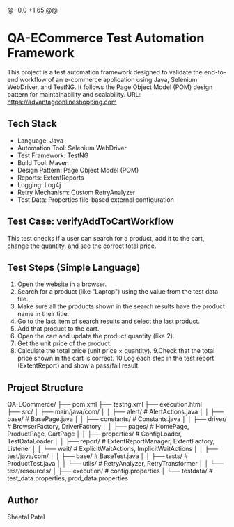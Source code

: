 @ -0,0 +1,65 @@
# QA-ECommerce Test Automation Framework

This project is a test automation framework designed to validate the end-to-end workflow of an e-commerce application using Java, Selenium WebDriver, and TestNG. It follows the Page Object Model (POM) design pattern for maintainability and scalability.
URL: https://advantageonlineshopping.com


##  Tech Stack

- Language: Java
- Automation Tool: Selenium WebDriver
- Test Framework: TestNG
- Build Tool: Maven
- Design Pattern: Page Object Model (POM)
- Reports: ExtentReports
- Logging: Log4j
- Retry Mechanism: Custom RetryAnalyzer
- Test Data: Properties file-based external configuration

##  Test Case: verifyAddToCartWorkflow
This test checks if a user can search for a product, add it to the cart, change the quantity, and see the correct total price.

## Test Steps (Simple Language)
1. Open the website in a browser.
2. Search for a product (like "Laptop") using the value from the test data file.
3. Make sure all the products shown in the search results have the product name in their title.
4. Go to the last item of search results and select the last product.
5. Add that product to the cart.
6. Open the cart and update the product quantity (like 2).
7. Get the unit price of the product.
8. Calculate the total price (unit price × quantity).
9.Check that the total price shown in the cart is correct.
10.Log each step in the test report (ExtentReport) and show a pass/fail result.

## Project Structure 


QA-ECommerce/
├── pom.xml
├── testng.xml
├── execution.html                 
├── src/
│   ├── main/java/com/
│   │   ├── alert/                  # AlertActions.java
│   │   ├── base/                   # BasePage.java
│   │   ├── constants/              # Constants.java
│   │   ├── driver/                 # BrowserFactory, DriverFactory
│   │   ├── pages/                  # HomePage, ProductPage, CartPage
│   │   ├── properties/             # ConfigLoader, TestDataLoader
│   │   ├── report/                 # ExtentReportManager, ExtentFactory, Listener
│   │   └── wait/                   # ExplicitWaitActions, ImplicitWaitActions
│
│   ├── test/java/com/
│   │   ├── base/                   # BaseTest.java
│   │   ├── tests/                  # ProductTest.java
│   │   └── utils/                  # RetryAnalyzer, RetryTransformer
│
│   └── test/resources/
│       ├── execution/              # config.properties
│       └── testdata/               # test_data.properties, prod_data.properties


## Author 

Sheetal Patel 
